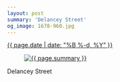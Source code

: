 ```yaml
---
layout: post
summary: 'Delancey Street'
og_image: 1678-960.jpg
---
```


<div class="post">
 <time>
  <a href="/1678">
   {{ page.date | date: "%B %-d, %Y" }}
  </a>
 </time>
 <a href="/1678">
  <figure data-taken="9/27/2022">
   <img alt="{{ page.summary }}" sizes="(min-width: 700px) 50vw, calc(100vw - 2rem)" src="{{ site.assets_url }}/1678-480.jpg" srcset="{{ site.assets_url }}/1678-240.jpg 240w, {{ site.assets_url }}/1678-480.jpg 480w, {{ site.assets_url }}/1678-720.jpg 720w, {{ site.assets_url }}/1678-960.jpg 960w"/>
  </figure>
 </a>
 <span>
  Delancey Street
 </span>
</div>
